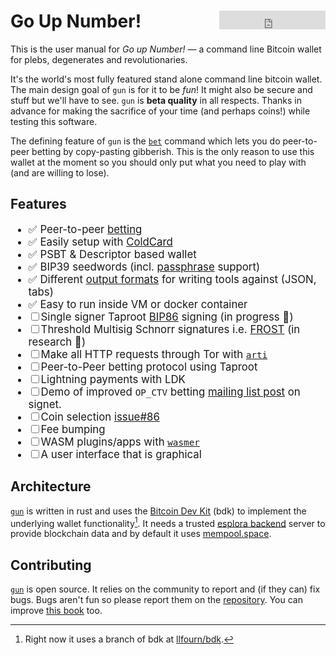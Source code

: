 # Go Up Number! <iframe src="https://ghbtns.com/github-btn.html?user=llfourn&repo=gun&type=star&count=true&size=large" style="float: right;" frameborder="0" scrolling="0" width="170" height="30" title="GitHub"></iframe>

This is the user manual for *Go up Number!* — a command line Bitcoin wallet for plebs, degenerates and revolutionaries.

It's the world's most fully featured stand alone command line bitcoin wallet.
The main design goal of `gun` is for it to be *fun*!
It might also be secure and stuff but we'll have to see.
`gun` is **beta quality** in all respects.
Thanks in advance for making the sacrifice of your time (and perhaps coins!) while testing this software.

The defining feature of `gun` is the [`bet`](./bet/betting.md) command which lets you do peer-to-peer betting by copy-pasting gibberish.
This is the only reason to use this wallet at the moment so you should only put what you need to play with (and are willing to lose).

## Features

<big>

- ✅ Peer-to-peer [betting](./betting/bet.md)
- ✅ Easily setup with [ColdCard](./setup/setup.md#coldcard-path-to-sd-card)
- ✅ PSBT & Descriptor based wallet
- ✅ BIP39 seedwords (incl. [passphrase](https://gun.fun/setup/setup.html#seed) support)
- ✅ Different [output formats](./formatting-output.md) for writing tools against (JSON, tabs)
- ✅ Easy to run inside VM or docker container
- ☐ Single signer Taproot [BIP86](https://github.com/bitcoin/bips/blob/master/bip-0086.mediawiki) signing (in progress 👷)
- ☐ Threshold Multisig Schnorr signatures i.e. [FROST](https://eprint.iacr.org/2020/852.pdf)  (in research 🧪)
- ☐ Make all HTTP requests through Tor with [`arti`](https://gitlab.torproject.org/tpo/core/arti)
- ☐ Peer-to-Peer betting protocol using Taproot
- ☐ Lightning payments with LDK
- ☐ Demo of improved `OP_CTV` betting [mailing list post](https://lists.linuxfoundation.org/pipermail/bitcoin-dev/2022-January/019808.html) on signet.
- ☐ Coin selection [issue#86](https://github.com/LLFourn/gun/issues/86)
- ☐ Fee bumping
- ☐ WASM plugins/apps with [`wasmer`](https://crates.io/crates/wasmer/)
- ☐ A user interface that is graphical

</big>

## Architecture

[`gun`] is written in rust and uses the [Bitcoin Dev Kit](https://bitcoindevkit.org/) (bdk) to implement the underlying wallet functionality[^1].
It needs a trusted [esplora backend] server to provide blockchain data and by default it uses [mempool.space](https://mempool.space).

## Contributing

[`gun`] is open source.
It relies on the community to report and (if they can) fix bugs.
Bugs aren't fun so please report them on the [repository][`gun`].
You can improve [this book](https://github.com/LLFourn/gun.fun) too.

[`gun`]: https://github.com/LLFourn/gun
[esplora backend]: https://github.com/Blockstream/electrs
[^1]: Right now it uses a branch of bdk at [llfourn/bdk](https://github.com/llfourn/bdk/tree/gun).
